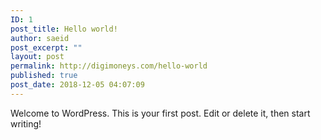 ```yaml
---
ID: 1
post_title: Hello world!
author: saeid
post_excerpt: ""
layout: post
permalink: http://digimoneys.com/hello-world
published: true
post_date: 2018-12-05 04:07:09
---
```

Welcome to WordPress. This is your first post. Edit or delete it, then start writing!